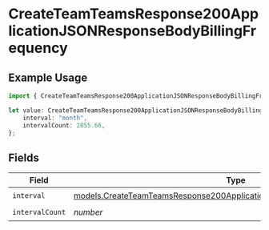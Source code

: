 # CreateTeamTeamsResponse200ApplicationJSONResponseBodyBillingFrequency

## Example Usage

```typescript
import { CreateTeamTeamsResponse200ApplicationJSONResponseBodyBillingFrequency } from "@simplesagar/vercel/models/createteamop.js";

let value: CreateTeamTeamsResponse200ApplicationJSONResponseBodyBillingFrequency = {
    interval: "month",
    intervalCount: 2055.66,
};
```

## Fields

| Field                                                                                                                                                            | Type                                                                                                                                                             | Required                                                                                                                                                         | Description                                                                                                                                                      |
| ---------------------------------------------------------------------------------------------------------------------------------------------------------------- | ---------------------------------------------------------------------------------------------------------------------------------------------------------------- | ---------------------------------------------------------------------------------------------------------------------------------------------------------------- | ---------------------------------------------------------------------------------------------------------------------------------------------------------------- |
| `interval`                                                                                                                                                       | [models.CreateTeamTeamsResponse200ApplicationJSONResponseBodyBillingInterval](../models/createteamteamsresponse200applicationjsonresponsebodybillinginterval.md) | :heavy_check_mark:                                                                                                                                               | N/A                                                                                                                                                              |
| `intervalCount`                                                                                                                                                  | *number*                                                                                                                                                         | :heavy_check_mark:                                                                                                                                               | N/A                                                                                                                                                              |